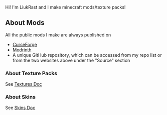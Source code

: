 Hi! I'm LiukRast and I make minecraft mods/texture packs!

## About Mods
All the public mods I make are always published on
- [CurseForge](https://www.curseforge.com/members/liukrast/projects)
- [Modrinth](https://modrinth.com/user/LIUKRAST)
- A unique GitHub repository, which can be accessed from my repo list or from the two websites above under the "Source" section
### About Texture Packs
See [Textures Doc](about/textures/README.md)
### About Skins
See [Skins Doc](about/skins/README.md)

